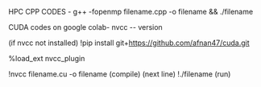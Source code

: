 HPC 
CPP CODES - 
g++ -fopenmp filename.cpp -o filename && ./filename

CUDA codes on google colab-
nvcc -- version

(if nvcc not installed)
!pip install git+https://github.com/afnan47/cuda.git

%load_ext nvcc_plugin

!nvcc filename.cu -o filename (compile) (next line)
!./filename (run)
